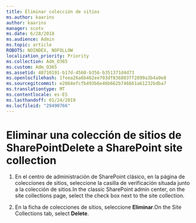 ```yaml
---
title: Eliminar colección de sitios
ms.author: kaarins
author: kaarins
manager: scotv
ms.date: 6/28/2018
ms.audience: Admin
ms.topic: article
ROBOTS: NOINDEX, NOFOLLOW
localization_priority: Priority
ms.collection: Adm_O365
ms.custom: Adm_O365
ms.assetid: 48710191-b17d-4560-b356-b351371d4d73
ms.openlocfilehash: 1feea26a6b462ee703df836803ff2899a3b4a9e8
ms.sourcegitcommit: e2864efcfb493b6e46b662b746661a61232bdba7
ms.translationtype: MT
ms.contentlocale: es-ES
ms.lasthandoff: 01/24/2019
ms.locfileid: "29490766"
---
```

# <a name="delete-a-sharepoint-site-collection"></a><span data-ttu-id="e20e4-102">Eliminar una colección de sitios de SharePoint</span><span class="sxs-lookup"><span data-stu-id="e20e4-102">Delete a SharePoint site collection</span></span>

1. <span data-ttu-id="e20e4-103">En el centro de administración de SharePoint clásico, en la página de colecciones de sitios, seleccione la casilla de verificación situada junto a la colección de sitios.</span><span class="sxs-lookup"><span data-stu-id="e20e4-103">In the classic SharePoint admin center, on the site collections page, select the check box next to the site collection.</span></span>
    
2. <span data-ttu-id="e20e4-104">En la ficha de colecciones de sitios, seleccione **Eliminar**.</span><span class="sxs-lookup"><span data-stu-id="e20e4-104">On the Site Collections tab, select **Delete**.</span></span>
    

